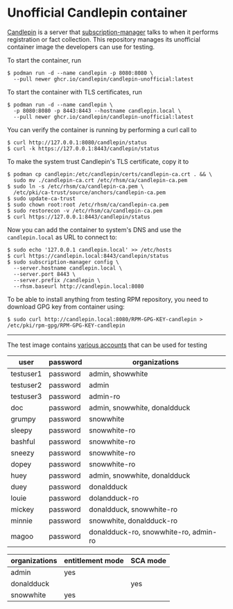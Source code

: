 # Unofficial Candlepin container

[Candlepin](https://github.com/candlepin/candlepin) is a server that [subscription-manager](https://github.com/candlepin/subscription-manager) talks to when it performs registration or fact collection. This repository manages its unofficial container image the developers can use for testing.

To start the container, run

```console
$ podman run -d --name candlepin -p 8080:8080 \
  --pull newer ghcr.io/candlepin/candlepin-unofficial:latest
```

To start the container with TLS certificates, run

```console
$ podman run -d --name candlepin \
  -p 8080:8080 -p 8443:8443 --hostname candlepin.local \
  --pull newer ghcr.io/candlepin/candlepin-unofficial:latest
```

You can verify the container is running by performing a curl call to

```console
$ curl http://127.0.0.1:8080/candlepin/status
$ curl -k https://127.0.0.1:8443/candlepin/status
```

To make the system trust Candlepin's TLS certificate, copy it to

```console
$ podman cp candlepin:/etc/candlepin/certs/candlepin-ca.crt . && \
  sudo mv ./candlepin-ca.crt /etc/rhsm/ca/candlepin-ca.pem
$ sudo ln -s /etc/rhsm/ca/candlepin-ca.pem \
  /etc/pki/ca-trust/source/anchors/candlepin-ca.pem
$ sudo update-ca-trust
$ sudo chown root:root /etc/rhsm/ca/candlepin-ca.pem
$ sudo restorecon -v /etc/rhsm/ca/candlepin-ca.pem
$ curl https://127.0.0.1:8443/candlepin/status
```

Now you can add the container to system's DNS and use the `candlepin.local` as URL to connect to:

```console
$ sudo echo '127.0.0.1 candlepin.local' >> /etc/hosts
$ curl https://candlepin.local:8443/candlepin/status
$ sudo subscription-manager config \
  --server.hostname candlepin.local \
  --server.port 8443 \
  --server.prefix /candlepin \
  --rhsm.baseurl http://candlepin.local:8080
```

To be able to install anything from testing RPM repository, you need to download GPG key
from container using:

```console
$ sudo curl http://candlepin.local:8080/RPM-GPG-KEY-candlepin > /etc/pki/rpm-gpg/RPM-GPG-KEY-candlepin
```

---

The test image contains [various accounts](https://github.com/candlepin/candlepin/blob/47778198d0be21cd297c40a322024d6c2f1b8408/bin/deployment/test_data.json) that can be used for testing

| user      | password | organizations                         |
|-----------|----------|---------------------------------------|
| testuser1 | password | admin, showwhite                      |
| testuser2 | password | admin                                 |
| testuser3 | password | admin-ro                              |
| doc       | password | admin, snowwhite, donaldduck          |
| grumpy    | password | snowwhite                             |
| sleepy    | password | snowwhite-ro                          |
| bashful   | password | snowwhite-ro                          |
| sneezy    | password | snowwhite-ro                          |
| dopey     | password | snowwhite-ro                          |
| huey      | password | admin, snowwhite, donaldduck          |
| duey      | password | donaldduck                            |
| louie     | password | dolandduck-ro                         |
| mickey    | password | donaldduck, snowwhite-ro              |
| minnie    | password | snowwhite, donaldduck-ro              |
| magoo     | password | donaldduck-ro, snowwhite-ro, admin-ro |

| organizations | entitlement mode | SCA mode |
|---------------|-----|-----|
| admin         | yes |     |
| donaldduck    |     | yes |
| snowwhite     | yes |     |

